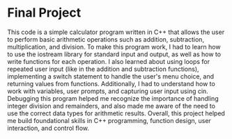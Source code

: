 # Final Project
This code is a simple calculator program written in C++ that allows the user to perform basic arithmetic operations such as addition, subtraction, multiplication, and division. To make this program work, I had to learn how to use the iostream library for standard input and output, as well as how to write functions for each operation. I also learned about using loops for repeated user input (like in the addition and subtraction functions), implementing a switch statement to handle the user's menu choice, and returning values from functions. Additionally, I had to understand how to work with variables, user prompts, and capturing user input using cin. Debugging this program helped me recognize the importance of handling integer division and remainders, and also made me aware of the need to use the correct data types for arithmetic results. Overall, this project helped me build foundational skills in C++ programming, function design, user interaction, and control flow.



